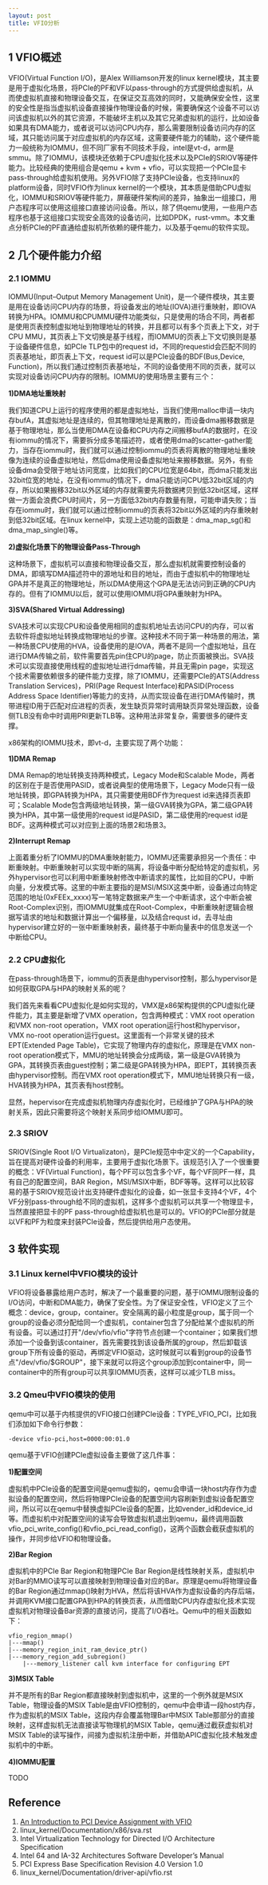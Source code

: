 ```yaml
---
layout: post
title: VFIO分析
---
```


## 1 VFIO概述

VFIO(Virtual Function I/O)，是Alex Williamson开发的linux kernel模块，其主要是用于虚拟化场景，将PCIe的PF和VF以pass-through的方式提供给虚拟机，从而使虚拟机直接和物理设备交互，在保证交互高效的同时，又能确保安全性，这里的安全性是指当虚拟机设备直接操作物理设备的时候，需要确保这个设备不可以访问该虚拟机以外的其它资源，不能破坏主机以及其它兄弟虚拟机的运行，比如设备如果具有DMA能力，或者说可以访问CPU内存，那么需要限制设备访问内存的区域，其只能访问属于对应虚拟机的内存区域，这需要硬件能力的辅助，这个硬件能力一般统称为IOMMU，但不同厂家有不同技术手段，intel是vt-d，arm是smmu。除了IOMMU，该模块还依赖于CPU虚拟化技术以及PCIe的SRIOV等硬件能力。比较经典的使用组合是qemu + kvm + vfio，可以实现把一个PCIe显卡pass-through给虚拟机使用。另外VFIO除了支持PCIe设备，也支持linux的platform设备，同时VFIO作为linux kernel的一个模块，其本质是借助CPU虚拟化，IOMMU和SRIOV等硬件能力，屏蔽硬件架构间的差异，抽象出一组接口，用户态程序可以使用这组接口直接访问设备。所以，除了供qemu使用，一些用户态程序也基于这组接口实现安全高效的设备访问，比如DPDK，rust-vmm。本文重点分析PCIe的PF直通给虚拟机所依赖的硬件能力，以及基于qemu的软件实现。

## 2 几个硬件能力介绍

### 2.1 IOMMU

IOMMU(Input–Output Memory Management Unit)，是一个硬件模块，其主要是用在设备访问CPU内存的场景，将设备发出的地址(IOVA)进行重映射，即IOVA转换为HPA。IOMMU和CPUMMU硬件功能类似，只是使用的场合不同，两者都是使用页表控制虚拟地址到物理地址的转换，并且都可以有多个页表上下文，对于CPU MMU，其页表上下文切换是基于线程，而IOMMU的页表上下文切换则是基于设备硬件信息，如PCIe TLP包中的request id，不同的requestid会匹配不同的页表基地址，即页表上下文，request id可以是PCIe设备的BDF(Bus,Device, Function)，所以我们通过控制页表基地址，不同的设备使用不同的页表，就可以实现对设备访问CPU内存的限制。IOMMU的使用场景主要有三个：

**1)DMA地址重映射**

我们知道CPU上运行的程序使用的都是虚拟地址，当我们使用malloc申请一块内存bufA，其虚拟地址是连续的，但其物理地址是离散的，而设备dma搬移数据是基于物理地址，那么当使用DMA在设备和CPU内存之间搬移bufA的数据时，在没有iommu的情况下，需要拆分成多笔描述符，或者使用dma的scatter-gather能力，当存在iommu时，我们就可以通过控制iommu的页表将离散的物理地址重映像为连续的设备虚拟地址，然后dma使用设备虚拟地址来搬移数据。另外，有些设备dma会受限于地址访问宽度，比如我们的CPU位宽是64bit，而dma只能发出32bit位宽的地址，在没有iommu的情况下，dma只能访问CPU低32bit区域的内存，所以如果搬移32bit以外区域的内存就需要先将数据拷贝到低32bit区域，这样做一方面会浪费CPU时间片，另一方面低32bit内存数量有限，可能申请失败；当存在iommu时，我们就可以通过控制iommu的页表将32bit以外区域的内存重映射到低32bit区域。在linux kernel中，实现上述功能的函数是：dma_map_sg()和dma_map_single()等。

**2)虚拟化场景下的物理设备Pass-Through**

这种场景下，虚拟机可以直接和物理设备交互，那么虚拟机就需要控制设备的DMA，即填写DMA描述符中的源地址和目的地址，而由于虚拟机中的物理地址GPA并不是真正的物理地址，所以DMA使用这个GPA是无法访问到正确的CPU内存的。但有了IOMMU以后，就可以使用IOMMU将GPA重映射为HPA。

**3)SVA(Shared Virtual Addressing)**

SVA技术可以实现CPU和设备使用相同的虚拟机地址去访问CPU的内存，可以省去软件将虚拟地址转换成物理地址的步骤。这种技术不同于第一种场景的用法，第一种场景CPU使用的HVA，设备使用的是IOVA，两者不是同一个虚拟地址，且在进行DMA传输之前，软件需要首先pin住CPU的page，防止页面被换出。SVA技术可以实现直接使用线程的虚拟地址进行dma传输，并且无需pin page，实现这个技术需要依赖很多的硬件能力支撑，除了IOMMU，还需要PCIe的ATS(Address Translation Services)，PRI(Page Request Interface)和PASID(Process Address Space Identifier)等能力的支持，从而实现设备在进行DMA传输时，携带进程ID用于匹配对应进程的页表，发生缺页异常时调用缺页异常处理函数，设备侧TLB没有命中时调用PRI更新TLB等。这种用法非常复杂，需要很多的硬件支撑。

x86架构的IOMMU技术，即vt-d，主要实现了两个功能：

**1)DMA Remap**

DMA Remap的地址转换支持两种模式，Legacy Mode和Scalable Mode，两者的区别在于是否使用PASID，或者说典型的使用场景下，Legacy Mode只有一级地址转换，即GPA转换为HPA，其只需要使用BDF作为request id来选择页表即可；Scalable Mode包含两级地址转换，第一级GVA转换为GPA，第二级GPA转换为HPA，其中第一级使用的request id是PASID，第二级使用的request id是BDF。这两种模式可以对应到上面的场景2和场景3。

**2)Interrupt Remap**

上面着重分析了IOMMU的DMA重映射能力，IOMMU还需要承担另一个责任：中断重映射。中断重映射可以实现中断的隔离，将设备中断分配给特定的虚拟机，另外hypervisor也可以利用中断重映射修改中断请求的属性，比如目的CPU，中断向量，分发模式等。这里的中断主要指的是MSI/MSIX这类中断，设备通过向特定范围的地址(0xFEEx_xxxx)写一笔特定数据来产生一个中断请求，这个中断会被Root-Complex识别，而IOMMU就集成在Root-Complex，中断重映射逻辑会根据写请求的地址和数据计算出一个偏移量，以及结合requst id，去寻址由hypervisor建立好的一张中断重映射表，最终基于中断向量表中的信息发送一个中断给CPU。

### 2.2 CPU虚拟化

在pass-through场景下，iommu的页表是由hypervisor控制，那么hypervisor是如何获取GPA与HPA的映射关系的呢？

我们首先来看看CPU虚拟化是如何实现的，VMX是x86架构提供的CPU虚拟化硬件能力，其主要是新增了VMX operation，包含两种模式：VMX root operation和VMX non-root operation，VMX root operation运行host和hypervisor，VMX no-root operation运行guest。这里面有一个非常关键的技术EPT(Extended Page Table)，它实现了物理内存的虚拟化，原理是在VMX non-root operation模式下，MMU的地址转换会分成两级，第一级是GVA转换为GPA，其转换页表由guest控制；第二级是GPA转换为HPA，即EPT，其转换页表由hypervisor控制。而在VMX root operation模式下，MMU地址转换只有一级，HVA转换为HPA，其页表有host控制。

显然，hepervisor在完成虚拟机物理内存虚拟化时，已经维护了GPA与HPA的映射关系，因此只需要将这个映射关系同步给IOMMU即可。

### 2.3 SRIOV

SRIOV(Single Root I/O Virtualizaton)，是PCIe规范中中定义的一个Capability，旨在提高对硬件设备的利用率，主要用于虚拟化场景下。该规范引入了一个很重要的概念：VF(Virtual Function)，每个PF可以包含多个VF，每个VF同PF一样，具有自己的配置空间，BAR Region，MSI/MSIX中断，BDF等等。这样可以比较容易的基于SRIOV规范设计出支持硬件虚拟化的设备，如一张显卡支持4个VF，4个VF分别pass-through给不同的虚拟机，这样多个虚拟机可以共享一个物理显卡，当然直接把显卡的PF pass-through给虚拟机也是可以的。VFIO的PCIe部分就是以VF和PF为粒度来封装PCIe设备，然后提供给用户态使用。

## 3 软件实现

### 3.1 Linux kernel中VFIO模块的设计

VFIO将设备暴露给用户态时，解决了一个最重要的问题，基于IOMMU限制设备的I/O访问，中断和DMA能力，确保了安全性。为了保证安全性，VFIO定义了三个概念：device，group，container。安全隔离的最小粒度是group，属于同一个group的设备必须分配给同一个虚拟机，container包含了分配给某个虚拟机的所有设备。可以通过打开"/dev/vfio/vfio"字符节点创建一个container；如果我们想添加一个设备到该container，首先需要找到该设备所属的group，然后卸载该group下所有设备的驱动，再绑定VFIO驱动，这时候就可以看到group的设备节点"/dev/vfio/$GROUP"，接下来就可以将这个group添加到container中，同一container中的所有group可以共享IOMMU页表，这样可以减少TLB miss。

### 3.2 Qmeu中VFIO模块的使用

qemu中可以基于内核提供的VFIO接口创建PCIe设备：TYPE_VFIO_PCI，比如我们添加如下命令行参数：

```
-device vfio-pci,host=0000:00:01.0
```

qemu基于VFIO创建PCIe虚拟设备主要做了这几件事：

**1)配置空间**

虚拟机中PCIe设备的配置空间是qemu虚拟的，qemu会申请一块host内存作为虚拟设备的配置空间，然后将物理PCIe设备的配置空间内容刷新到虚拟设备配置空间，所以可以在qemu中替换虚拟PCIe设备的配置，比如vender_id和device_id等。而虚拟机中对配置空间的读写会导致虚拟机退出到qemu，最终调用函数vfio_pci_write_config()和vfio_pci_read_config()，这两个函数会截获虚拟机的操作，并同步给VFIO和物理设备。

**2)Bar Region**

虚拟机中的PCIe Bar Region和物理PCIe Bar Region是线性映射关系，虚拟机中对Bar的MMIO读写可以直接映射到物理设备对应的Bar。原理是qemu将物理设备的Bar Region通过mmap()映射为HVA，然后将该HVA作为虚拟设备的内存后端，并调用KVM接口配置GPA到HPA的转换页表，从而借助CPU内存虚拟化技术实现虚拟机对物理设备Bar资源的直接访问，提高了I/O吞吐。Qemu中的相关函数如下：

```
vfio_region_mmap()
|---mmap()
|---memory_region_init_ram_device_ptr()
|---memory_region_add_subregion()
    |---memory_listener call kvm interface for configuring EPT
```

**3)MSIX Table**

并不是所有的Bar Region都直接映射到虚拟机中，这里的一个例外就是MSIX Table，物理设备的MSIX Table是由VFIO控制的，qemu中会申请一段host内存，作为虚拟机的MSIX Table，这段内存会覆盖物理Bar中MSIX Table那部分的直接映射，这样虚拟机无法直接读写物理机的MSIX Table，qemu通过截获虚拟机对MSIX Table的读写操作，间接为虚拟机注册中断，并借助APIC虚拟化技术触发虚拟机中的中断。

**4)IOMMU配置**

TODO

## Reference
1. [An Introduction to PCI Device Assignment with VFIO][1]
2. linux_kernel/Documentation/x86/sva.rst
3. Intel Virtualization Technology for Directed I/O Architecture Specification
4. Intel 64 and IA-32 Architectures Software Developer’s Manual
5. PCI Express Base Specification Revision 4.0 Version 1.0
6. linux_kernel/Documentation/driver-api/vfio.rst

[1]: http://events17.linuxfoundation.org/sites/events/files/slides/An%20Introduction%20to%20PCI%20Device%20Assignment%20with%20VFIO%20-%20Williamson%20-%202016-08-30_0.pdf
